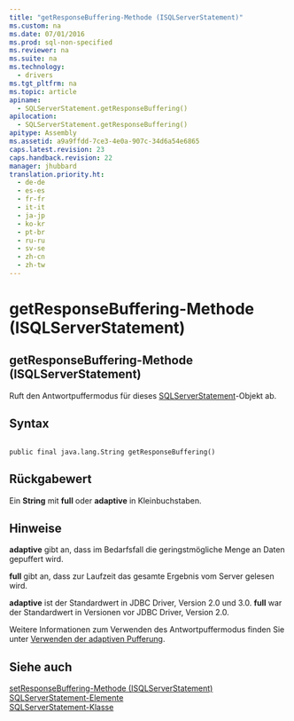 ```yaml
---
title: "getResponseBuffering-Methode (ISQLServerStatement)"
ms.custom: na
ms.date: 07/01/2016
ms.prod: sql-non-specified
ms.reviewer: na
ms.suite: na
ms.technology: 
  - drivers
ms.tgt_pltfrm: na
ms.topic: article
apiname: 
  - SQLServerStatement.getResponseBuffering()
apilocation: 
  - SQLServerStatement.getResponseBuffering()
apitype: Assembly
ms.assetid: a9a9ffdd-7ce3-4e0a-907c-34d6a54e6865
caps.latest.revision: 23
caps.handback.revision: 22
manager: jhubbard
translation.priority.ht: 
  - de-de
  - es-es
  - fr-fr
  - it-it
  - ja-jp
  - ko-kr
  - pt-br
  - ru-ru
  - sv-se
  - zh-cn
  - zh-tw
---
```

# getResponseBuffering-Methode (ISQLServerStatement)
    
## getResponseBuffering\-Methode \(ISQLServerStatement\)  
 Ruft den Antwortpuffermodus für dieses [SQLServerStatement](../content/SQLServerStatement-Class.md)\-Objekt ab.  
  
## Syntax  
  
```  
  
public final java.lang.String getResponseBuffering()  
```  
  
## Rückgabewert  
 Ein **String** mit **full** oder **adaptive** in Kleinbuchstaben.  
  
## Hinweise  
 **adaptive** gibt an, dass im Bedarfsfall die geringstmögliche Menge an Daten gepuffert wird.  
  
 **full** gibt an, dass zur Laufzeit das gesamte Ergebnis vom Server gelesen wird.  
  
 **adaptive** ist der Standardwert in JDBC Driver, Version 2.0 und 3.0. **full** war der Standardwert in Versionen vor JDBC Driver, Version 2.0.  
  
 Weitere Informationen zum Verwenden des Antwortpuffermodus finden Sie unter [Verwenden der adaptiven Pufferung](../content/Using-Adaptive-Buffering.md).  
  
## Siehe auch  
 [setResponseBuffering-Methode &#40;ISQLServerStatement&#41;](../content/setResponseBuffering-Method--SQLServerStatement-.md)   
 [SQLServerStatement-Elemente](../content/SQLServerStatement-Members.md)   
 [SQLServerStatement-Klasse](../content/SQLServerStatement-Class.md)  
  
  